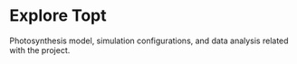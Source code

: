 # Explore Topt
Photosynthesis model, simulation configurations, and data analysis related with the project.
